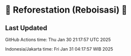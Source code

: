 
# 🌳 Reforestation (Reboisasi) 🌲

## Last Updated

GitHub Actions time: Thu Jan 30 21:17:57 UTC 2025

Indonesia/Jakarta time: Fri Jan 31 04:17:57 WIB 2025
